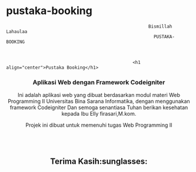 # pustaka-booking
                                                          Bismillah Lahaulaa
                                                            PUSTAKA-BOOKING 
                                                           
                                                            
                                                            
                                                    <h1 align="center">Pustaka Booking</h1>
<h3 align="center">Aplikasi Web dengan Framework Codeigniter</h3>


<p align='center'>Ini adalah aplikasi web yang dibuat berdasarkan modul materi Web Programming II Universitas Bina Sarana Informatika, dengan menggunakan framework Codeigniter Dan semoga senantiasa Tuhan berikan kesehatan kepada Ibu Elly firasari,M.kom.</p>

<p align='center'>Projek ini dibuat untuk memenuhi tugas Web Programming II</p>

<br>
<br>
<h2 align='center'>Terima Kasih:sunglasses:</h2>
